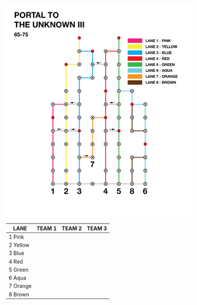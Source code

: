![UnknownIII](assets/Unknown3.png)

| LANE  | TEAM 1  | TEAM 2   | TEAM 3  |
|-------|---------|----------|---------|
| 1 Pink  |   |   |   |
| 2 Yellow  |   |   |   |
| 3 Blue  |   |   |   |
| 4 Red  |   |   |   |
| 5 Green  |   |   |   |
| 6 Aqua  |   |   |   |
| 7 Orange  |   |   |   |
| 8 Brown  |   |   |   |
